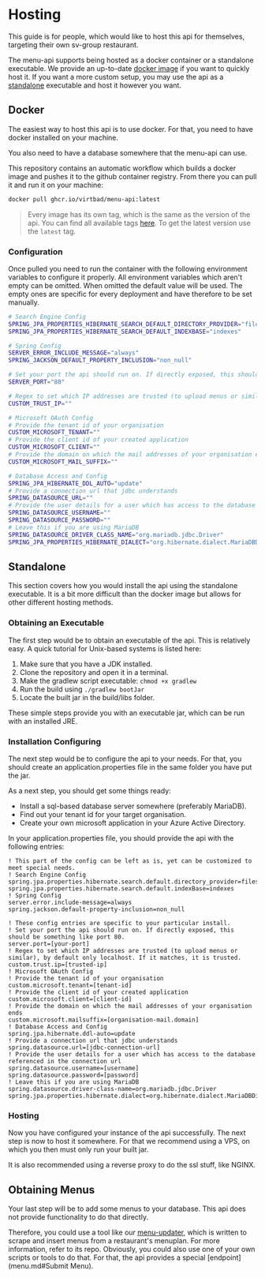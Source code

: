 # Hosting

This guide is for people, which would like to host this api for themselves, targeting their own sv-group restaurant.

The menu-api supports being hosted as a docker container or a standalone executable. We provide an up-to-date [docker
image](#docker) if you want to quickly host it. If you want a more custom setup, you may use the api as
a [standalone](#standalone) executable and host it however you want.

## Docker

The easiest way to host this api is to use docker. For that, you need to have docker installed on your machine.

You also need to have a database somewhere that the menu-api can use.

This repository contains an automatic workflow which builds a docker image and pushes it to the github container
registry. From there you can pull it and run it on your machine:

```bash
docker pull ghcr.io/virtbad/menu-api:latest
```

> Every image has its own tag, which is the same as the version of the api. You can find all available
> tags [here](https://github.com/virtbad/menu-api/tags).
> To get the latest version use the `latest` tag.

### Configuration

Once pulled you need to run the container with the following environment variables to configure it properly.
All environment variables which aren't empty can be omitted. When omitted the default value will be used.
The empty ones are specific for every deployment and have therefore to be set manually.

```bash
# Search Engine Config
SPRING_JPA_PROPERTIES_HIBERNATE_SEARCH_DEFAULT_DIRECTORY_PROVIDER="filesystem"
SPRING_JPA_PROPERTIES_HIBERNATE_SEARCH_DEFAULT_INDEXBASE="indexes"

# Spring Config
SERVER_ERROR_INCLUDE_MESSAGE="always"
SPRING_JACKSON_DEFAULT_PROPERTY_INCLUSION="non_null"

# Set your port the api should run on. If directly exposed, this should be something like port 80.
SERVER_PORT="80"

# Regex to set which IP addresses are trusted (to upload menus or similar), by default only localhost. If it matches, it is trusted.
CUSTOM_TRUST_IP=""

# Microsoft OAuth Config
# Provide the tenant id of your organisation
CUSTOM_MICROSOFT_TENANT=""
# Provide the client id of your created application
CUSTOM_MICROSOFT_CLIENT=""
# Provide the domain on which the mail addresses of your organisation ends
CUSTOM_MICROSOFT_MAIL_SUFFIX=""

# Database Access and Config
SPRING_JPA_HIBERNATE_DDL_AUTO="update"
# Provide a connection url that jdbc understands
SPRING_DATASOURCE_URL=""
# Provide the user details for a user which has access to the database referenced in the connection url
SPRING_DATASOURCE_USERNAME=""
SPRING_DATASOURCE_PASSWORD=""
# Leave this if you are using MariaDB
SPRING_DATASOURCE_DRIVER_CLASS_NAME="org.mariadb.jdbc.Driver"
SPRING_JPA_PROPERTIES_HIBERNATE_DIALECT="org.hibernate.dialect.MariaDBDialect"
```

## Standalone

This section covers how you would install the api using the standalone executable. It is a bit more difficult than the
docker image but allows for other different hosting methods.

### Obtaining an Executable

The first step would be to obtain an executable of the api. This is relatively easy. A quick tutorial for Unix-based
systems is listed here:

1. Make sure that you have a JDK installed.
2. Clone the repository and open it in a terminal.
3. Make the gradlew script executable: ```chmod +x gradlew```
4. Run the build using ```./gradlew bootJar```
5. Locate the built jar in the build/libs folder.

These simple steps provide you with an executable jar, which can be run with an installed JRE.

### Installation Configuring

The next step would be to configure the api to your needs. For that, you should create an application.properties file in
the same folder you have put the jar.

As a next step, you should get some things ready:

* Install a sql-based database server somewhere (preferably MariaDB).
* Find out your tenant id for your target organisation.
* Create your own microsoft application in your Azure Active Directory.

In your application.properties file, you should provide the api with the following entries:

```properties
! This part of the config can be left as is, yet can be customized to meet special needs.
! Search Engine Config
spring.jpa.properties.hibernate.search.default.directory_provider=filesystem
spring.jpa.properties.hibernate.search.default.indexBase=indexes
! Spring Config
server.error.include-message=always
spring.jackson.default-property-inclusion=non_null

! These config entries are specific to your particular install.
! Set your port the api should run on. If directly exposed, this should be something like port 80.
server.port=[your-port]
! Regex to set which IP addresses are trusted (to upload menus or similar), by default only localhost. If it matches, it is trusted.
custom.trust.ip=[trusted-ip]
! Microsoft OAuth Config
! Provide the tenant id of your organisation
custom.microsoft.tenant=[tenant-id]
! Provide the client id of your created application 
custom.microsoft.client=[client-id]
! Provide the domain on which the mail addresses of your organisation ends
custom.microsoft.mailsuffix=[organisation-mail.domain]
! Database Access and Config
spring.jpa.hibernate.ddl-auto=update
! Provide a connection url that jdbc understands
spring.datasource.url=[jdbc-connection-url]
! Provide the user details for a user which has access to the database referenced in the connection url
spring.datasource.username=[username]
spring.datasource.password=[password]
! Leave this if you are using MariaDB
spring.datasource.driver-class-name=org.mariadb.jdbc.Driver
spring.jpa.properties.hibernate.dialect=org.hibernate.dialect.MariaDBDialect
```

### Hosting

Now you have configured your instance of the api successfully. The next step is now to host it somewhere. For that we
recommend using a VPS, on which you then must only run your built jar.

It is also recommended using a reverse proxy to do the ssl stuff, like NGINX.

## Obtaining Menus

Your last step will be to add some menus to your database. This api does not provide functionality to do that directly.

Therefore, you could use a tool like our [menu-updater](https://github.com/VirtBad/menu-updater), which is written to
scrape and insert menus from a restaurant's menuplan. For more information, refer to its repo. Obviously, you could also
use one of your own scripts or tools to do that. For that, the api provides a special [endpoint](menu.md#Submit Menu).